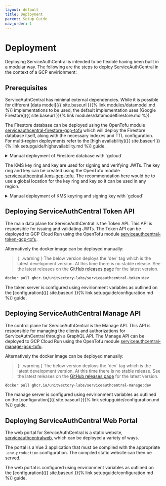 ```yaml
---
layout: default
title: Deployment
parent: Setup Guide
nav_order: 1
---
```


# Deployment

Deploying ServiceAuthCentral is intended to be flexible having been built in a modular way. The following are the steps to deploy ServiceAuthCentral in the context of a GCP envirionment:

## Prerequisites

ServiceAuthCentral has minimal external dependencies.  While it is possible for different [data model]({{ site.baseurl }}{% link modules/datamodel.md %}) implementations to be used, the default implementation uses [Google Firestore]({{ site.baseurl }}{% link modules/datamodelfirestore.md %}).

The Firestore database can be deployed using the OpenTofu module [serviceauthcentral-firestore-gcp-tofu](https://github.com/UnitVectorY-Labs/serviceauthcentral-firestore-gcp-tofu) which will deploy the Firestore database itself, along with the necessary indexes and TTL configuration.  For multi-region deployments refer to the  [high availability]({{ site.baseurl }}{% link setupguide/highavailability.md %}) guide.

<details>
<summary>Manual deployment of Firestore database with `gcloud`</summary>

```bash
# This example creates a Firestore database named 'serviceauthcentral' in the us-east4 region

# Create Firestore database (if needed)
gcloud firestore databases create \
  --database="serviceauthcentral" \
  --location="us-east4" \
  --type="firestore-native"

# Create Firestore Index for authorizations (audience ASC, subject ASC)
gcloud firestore indexes composite create \
  --database="serviceauthcentral" \
  --collection-group="authorizations" \
  --field-config="field-path=audience,order=ASCENDING" \
  --field-config="field-path=subject,order=ASCENDING"

# Create Firestore Index for authorizations (subject ASC, audience ASC)
gcloud firestore indexes composite create \
  --database="serviceauthcentral" \
  --collection-group="authorizations" \
  --field-config="field-path=subject,order=ASCENDING" \
  --field-config="field-path=audience,order=ASCENDING"

# Set TTL for 'keys' collection
gcloud firestore fields ttls update ttl \
  --collection-group="keys" \
  --database="serviceauthcentral" \
  --enable-ttl

# Set TTL for 'loginCodes' collection
gcloud firestore fields ttls update ttl \
  --collection-group="loginCodes" \
  --database="serviceauthcentral" \
  --enable-ttl

# Set TTL for 'loginStates' collection
gcloud firestore fields ttls update ttl \
  --collection-group="loginStates" \
  --database="serviceauthcentral" \
  --enable-ttl
```
</details>

The KMS key ring and key are used for signing and verifying JWTs.  The key ring and key can be created using the OpenTofu module [serviceauthcentral-kms-gcp-tofu](https://github.com/UnitVectorY-Labs/serviceauthcentral-kms-gcp-tofu). The recommendation here would be to use a global location for the key ring and key so it can be used in any region. 

<details>
<summary>Manual deployment of KMS keyring and signing key with `gcloud`</summary>

```bash
# Create the KMS key ring
gcloud kms keyrings create "serviceauthcentral-key-ring" \
  --location="global"

# Create the KMS asymmetric signing key
gcloud kms keys create "serviceauthcentral-sign-key" \
  --location="global" \
  --keyring="serviceauthcentral-key-ring" \
  --purpose="asymmetric-signing" \
  --destroy-scheduled-duration="1d" \
  --protection-level="software" \
  --default-algorithm="rsa-sign-pkcs1-2048-sha256" \
  --skip-initial-version-creation
```
</details>

## Deploying ServiceAuthCentral Token API

The main data plane for ServiceAuthCentral is the Token API.  This API is responsible for issuing and validating JWTs.  The Token API can be deployed to GCP Cloud Run using the OpenTofu module [serviceauthcentral-token-gcp-tofu](https://github.com/UnitVectorY-Labs/serviceauthcentral-token-gcp-tofu).

Alternatively the docker image can be deployed manually:

> {: .warning }
> The below version deploys the 'dev' tag which is the latest development version. At this time there is no stable release.  See the latest releases on the [GitHub releases page](https://github.com/UnitVectorY-Labs/ServiceAuthCentral/pkgs/container/serviceauthcentral-token) for the latest version.

```bash
docker pull ghcr.io/unitvectory-labs/serviceauthcentral-token:dev
```

The token server is configured using envirionment variables as outlined on the [configuration]({{ site.baseurl }}{% link setupguide/configuration.md %}) guide.

## Deploying ServiceAuthCentral Manage API

The control plane for ServiceAuthCentral is the Manage API.  This API is responsible for managing the clients and authorizations for ServiceAuthCentral through a GraphQL API.  The Manage API can be deployed to GCP Cloud Run using the OpenTofu module [serviceauthcentral-manage-gcp-tofu](https://github.com/UnitVectorY-Labs/serviceauthcentral-manage-gcp-tofu).

Alternatively the docker image can be deployed manually:

> {: .warning }
> The below version deploys the 'dev' tag which is the latest development version. At this time there is no stable release.  See the latest releases on the [GitHub releases page](https://github.com/UnitVectorY-Labs/ServiceAuthCentral/pkgs/container/serviceauthcentral-manage) for the latest version.

```bash
docker pull ghcr.io/unitvectory-labs/serviceauthcentral-manage:dev
```

The manage server is configured using envirionment variables as outlined on the [configuration]({{ site.baseurl }}{% link setupguide/configuration.md %}) guide.

## Deploying ServiceAuthCentral Web Portal

The web portal for ServiceAuthCentral is a static website, [serviceauthcentralweb](https://github.com/UnitVectorY-Labs/serviceauthcentralweb), which can be deployed a variety of ways.

The portal is a Vue 3 application that must be compiled with the appropriate `.env.production` configuration. The compiled static website can then be served.

The web portal is configured using envirionment variables as outlined on the [configuration]({{ site.baseurl }}{% link setupguide/configuration.md %}) guide.
